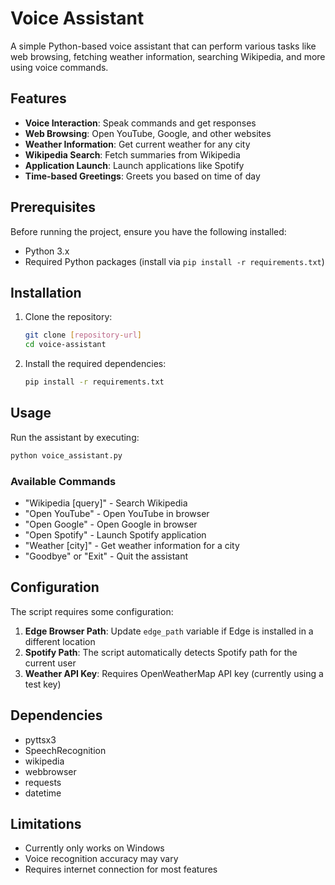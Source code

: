 # Voice Assistant

A simple Python-based voice assistant that can perform various tasks like web browsing, fetching weather information, searching Wikipedia, and more using voice commands.

## Features

- **Voice Interaction**: Speak commands and get responses
- **Web Browsing**: Open YouTube, Google, and other websites
- **Weather Information**: Get current weather for any city
- **Wikipedia Search**: Fetch summaries from Wikipedia
- **Application Launch**: Launch applications like Spotify
- **Time-based Greetings**: Greets you based on time of day

## Prerequisites

Before running the project, ensure you have the following installed:

- Python 3.x
- Required Python packages (install via `pip install -r requirements.txt`)

## Installation

1. Clone the repository:
   ```bash
   git clone [repository-url]
   cd voice-assistant

2. Install the required dependencies:
   ```bash
   pip install -r requirements.txt
   ```

## Usage

Run the assistant by executing:
```bash
python voice_assistant.py
```

### Available Commands

- "Wikipedia [query]" - Search Wikipedia
- "Open YouTube" - Open YouTube in browser
- "Open Google" - Open Google in browser
- "Open Spotify" - Launch Spotify application
- "Weather [city]" - Get weather information for a city
- "Goodbye" or "Exit" - Quit the assistant

## Configuration

The script requires some configuration:

1. **Edge Browser Path**: Update `edge_path` variable if Edge is installed in a different location
2. **Spotify Path**: The script automatically detects Spotify path for the current user
3. **Weather API Key**: Requires OpenWeatherMap API key (currently using a test key)

## Dependencies

- pyttsx3
- SpeechRecognition
- wikipedia
- webbrowser
- requests
- datetime

## Limitations

- Currently only works on Windows
- Voice recognition accuracy may vary
- Requires internet connection for most features
